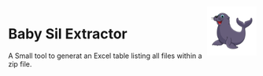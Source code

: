 <img src="./sil_icon.svg" style="float:right;width:100px;" />

# Baby Sil Extractor 

A Small tool to generat an Excel table listing all files within a zip file.
